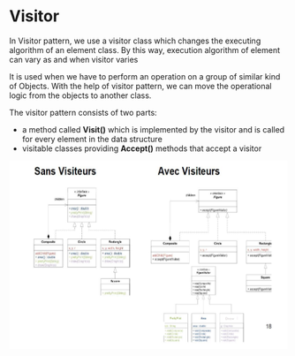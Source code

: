 # Visitor

In Visitor pattern, we use a visitor class which changes the executing algorithm of an element class. By this way, execution algorithm of element can vary as and when visitor varies

It is used when we have to perform an operation on a group of similar kind of Objects. With the help of visitor pattern, we can move the operational logic from the objects to another class.

The visitor pattern consists of two parts:

- a method called **Visit()** which is implemented by the visitor and is called for every element in the data structure
- visitable classes providing **Accept()** methods that accept a visitor

![Visitor%20b25e4702e0c44404ae1d3f56e2b47059/Untitled.png](Visitor%20b25e4702e0c44404ae1d3f56e2b47059/Untitled.png)
